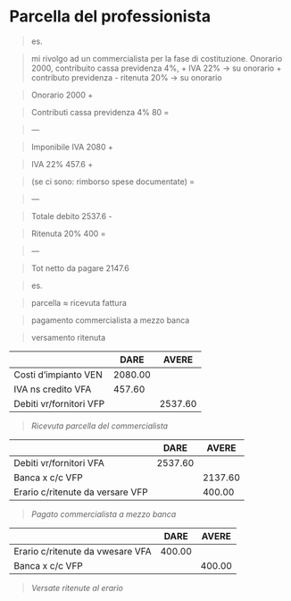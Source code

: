 # Parcella del professionista

> es.

> mi rivolgo ad un commercialista per la fase di costituzione. Onorario 2000, contribuito cassa previdenza 4%, + IVA 22% → su onorario + contributo previdenza - ritenuta 20% → su onorario

> Onorario 2000 +

> Contributi cassa previdenza 4% 80 =

> —

> Imponibile IVA 2080 +

> IVA 22% 457.6 +

> (se ci sono: rimborso spese documentate) =

> —

> Totale debito 2537.6 -

> Ritenuta 20% 400 =

> —

> Tot netto da pagare 2147.6

> es.

> parcella ≈ ricevuta fattura

> pagamento commercialista a mezzo banca

> versamento ritenuta

|                         | DARE    | AVERE   |
| ----------------------- | ------- | ------- |
| Costi d’impianto VEN    | 2080.00 |         |
| IVA ns credito VFA      | 457.60  |         |
| Debiti vr/fornitori VFP |         | 2537.60 |

> *Ricevuta parcella del commercialista*

|                                  | DARE    | AVERE   |
| -------------------------------- | ------- | ------- |
| Debiti vr/fornitori VFA          | 2537.60 |         |
| Banca x c/c VFP                  |         | 2137.60 |
| Erario c/ritenute da versare VFP |         | 400.00  |

> *Pagato commercialista a mezzo banca*

|                                  | DARE   | AVERE  |
| -------------------------------- | ------ | ------ |
| Erario c/ritenute da vwesare VFA | 400.00 |        |
| Banca x c/c VFP                  |        | 400.00 |

> *Versate ritenute al erario*

